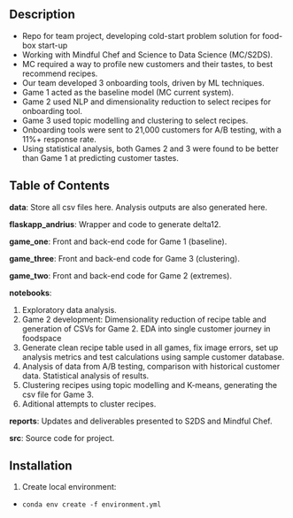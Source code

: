 ## Description
- Repo for team project, developing cold-start problem solution for food-box start-up
- Working with Mindful Chef and Science to Data Science (MC/S2DS).
- MC required a way to profile new customers and their tastes, to best recommend recipes.
- Our team developed 3 onboarding tools, driven by ML techniques.
- Game 1 acted as the baseline model (MC current system).
- Game 2 used NLP and dimensionality reduction to select recipes for onboarding tool.
- Game 3 used topic modelling and clustering to select recipes.
- Onboarding tools were sent to 21,000 customers for A/B testing, with a 11%+ response rate.
- Using statistical analysis, both Games 2 and 3 were found to be better than Game 1 at predicting customer tastes.

## Table of Contents

**data**: Store all csv files here. Analysis outputs are also generated here.

**flaskapp_andrius**: Wrapper and code to generate delta12.

**game_one**: Front and back-end code for Game 1 (baseline).

**game_three**: Front and back-end code for Game 3 (clustering).

**game_two**: Front and back-end code for Game 2 (extremes).

**notebooks**:
1. Exploratory data analysis.
2. Game 2 development: Dimensionality reduction of recipe table and generation of CSVs for Game 2. EDA into single customer journey in foodspace
3. Generate clean recipe table used in all games, fix image errors, set up analysis metrics and test calculations using sample customer database.
4. Analysis of data from A/B testing, comparison with historical customer data. Statistical analysis of results.
5. Clustering recipes using topic modelling and K-means, generating the csv file for Game 3.
6. Aditional attempts to cluster recipes.

**reports**: Updates and deliverables presented to S2DS and Mindful Chef.

**src**: Source code for project.

## Installation 
1. Create local environment: 
- `conda env create -f environment.yml`